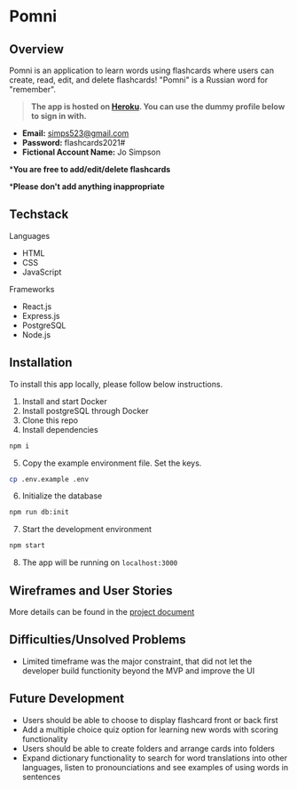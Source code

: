 # Pomni

## Overview

Pomni is an application to learn words using flashcards where users can create, read, edit, and delete flashcards! "Pomni" is a Russian word for "remember".

> **The app is hosted on [Heroku](https://pomni.herokuapp.com/).
You can use the dummy profile below to sign in with.**

- **Email:** simps523@gmail.com
- **Password:** flashcards2021#
- **Fictional Account Name:** Jo Simpson

***You are free to add/edit/delete flashcards**

***Please don't add anything inappropriate**

## Techstack

Languages
- HTML
- CSS
- JavaScript

Frameworks
- React.js
- Express.js
- PostgreSQL
- Node.js

## Installation
To install this app locally, please follow below instructions.

1. Install and start Docker
2. Install postgreSQL through Docker
3. Clone this repo
4. Install dependencies
```sh
npm i
``` 
5. Copy the example environment file. Set the keys.
```sh
cp .env.example .env
``` 
6. Initialize the database
```sh
npm run db:init
``` 
7. Start the development environment
```sh
npm start
``` 
8. The app will be running on `localhost:3000`

## Wireframes and User Stories
More details can be found in the 
[project document](https://docs.google.com/document/d/1J_5NasOWcC0rYkxaLs7ogfaibdnexdLfT3Agjjacz2U/edit?usp=sharing)


## Difficulties/Unsolved Problems
- Limited timeframe was the major constraint, that did not let the developer build functionity beyond the MVP and improve the UI


## Future Development

- Users should be able to choose to display flashcard front or back first
- Add a multiple choice quiz option for learning new words with scoring functionality
- Users should be able to create folders and arrange cards into folders
- Expand dictionary functionality to search for word translations into other languages, listen to pronounciations and see examples of using words in sentences


